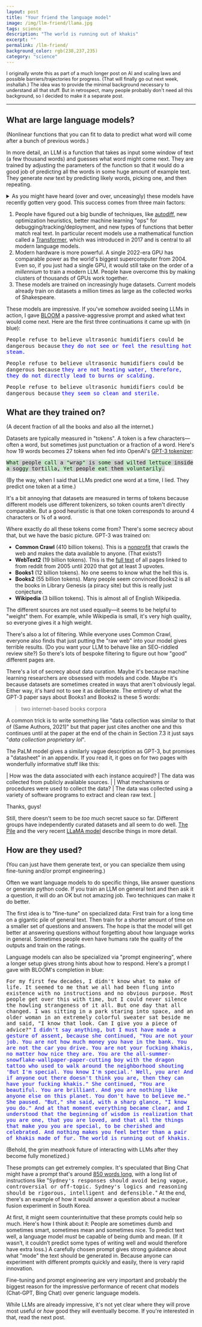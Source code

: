 ```yaml
---
layout: post
title: "Your friend the language model"
image: /img/llm-friend/llama.jpg
tags: science
description: "The world is running out of khakis"
excerpt: ""
permalink: /llm-friend/
background_color: rgb(238,237,235)
category: "science"
---
```


<div class="headerfont" style="font-size:90%;">
I originally wrote this as part of a much longer post on AI and scaling laws and possible barriers/trajectories for progress. (That will finally go out next week, inshallah.) The idea was to provide the minimal background necessary to understand all that stuff. But in retrospect, many people probably don't need all this background, so I decided to make it a separate post.
</div>

---

## What are large language models?

(Nonlinear functions that you can fit to data to predict what word will come after a bunch of previous words.)

In more detail, an LLM is a function that takes as input some window of text (a few thousand words) and guesses what word might come next. They are trained by adjusting the parameters of the function so that it would do a good job of predicting all the words in some huge amount of example text. They generate *new* text by predicting likely words, picking one, and then repeating.

<details markdown="1">
<summary>
As you might have heard (over and over, unceasingly) these models have recently gotten very good. This success comes from three main factors:
</summary>

Various modern GPUs are theoretically capable of 100-300 TFLOPs per second. Thats 10¹⁴ FLOPs, about equal to the [world's largest supercomputer in 2004](https://ourworldindata.org/grapher/supercomputer-power-flops).

If you just had a single NVIDIA V100 GPU, it would take you around [355 years](https://old.reddit.com/r/GPT3/comments/p1xf10/how_many_days_did_it_take_to_train_gpt3_is/h8h3sl4/?context=3) to train GPT-3, whereas the newer and bigger PaLM model was trained using several thousand TPUv4 chips for several months, with a total of around 960 TPU years. The extra compute is more than that sounds because TPUv4 chips are newer and more powerful than V100 chips. In fact, PaLM used around [8 times](https://ourworldindata.org/grapher/artificial-intelligence-training-computation?time) as much compute to train. (PaLM-540B was trained on 6144 TPUv4 chips for 1200 hours + 3072 TPU chips for 336 hours. In total, PaLM used around 2.53 billion petaflops to train, as opposed to around 313 million for GPT-3.)

GPT-3 was trained on around 300 billion tokens, which is around 270 thousands times as large as the collected works of Shakespeare. Chinchilla was trained on 1.3 million "Shakespeares". (All of Shakespeare's plays contain a total of 835,997 words or around 1.1 million tokens. So recent models are trained on between 270 thousand to 1.3 million Shakespeares.)

</details>

1. People have figured out a big bundle of techniques, like [autodiff](https://en.wikipedia.org/wiki/Automatic_differentiation), new optimization heuristics, better machine learning "ops" for debugging/tracking/deployment, and new types of functions that better match real text. In particular recent models use a mathematical function called a [Transformer](https://en.wikipedia.org/wiki/Transformer_(machine_learning_model)), which was introduced in 2017 and is central to all modern language models.
2. Modern hardware is more powerful. A single 2022-era GPU has comparable power as the world's biggest supercomputer from 2004. Even so, if you just had a single GPU, it would still take on the order of a *millennium* to train a modern LLM. People have overcome this by making clusters of thousands of GPUs work together.
3. These models are trained on increasingly huge datasets. Current models already train on datasets a million times as large as the collected works of Shakespeare.

These models are impressive. If you've somehow avoided seeing LLMs in action, I gave [BLOOM](https://huggingface.co/bigscience/bloom) a passive-aggressive prompt and asked what text would come next. Here are the first three continuations it came up with (in blue):

<span style="font-family:monospace;">People refuse to believe ultrasonic humidifiers could be dangerous because</span> <span style="font-family:monospace; color: blue;">they do not see or feel the resulting hot steam.</span>

<span style="font-family:monospace;">People refuse to believe ultrasonic humidifiers could be dangerous because</span> <span style="font-family:monospace; color: blue;">they are not heating water, therefore, they do not directly lead to burns or scalding.</span>

<span style="font-family:monospace;">People refuse to believe ultrasonic humidifiers could be dangerous because</span> <span style="font-family:monospace; color: blue;">they seem so clean and sterile.</span>

## What are they trained on?

(A decent fraction of all the books and also all the internet.)

Datasets are typically measured in "tokens". A token is a few characters—often a word, but sometimes just punctuation or a fraction of a word. Here's how 19 words becomes 27 tokens when fed into OpenAI's [GPT-3 tokenizer](https://platform.openai.com/tokenizer):

<span style="font-family:monospace"><span style="background-color:rgb(199,235,201)">What</span><span style="background-color:lightgray"> people</span><span style="background-color:rgb(199,235,201)"> call</span><span style="background-color:lightgray"> a </span><span style="background-color:rgb(199,235,201)">"</span><span style="background-color:lightgray">wrap</span><span style="background-color:rgb(199,235,201)">"</span><span style="background-color:lightgray"> is </span><span style="background-color:rgb(199,235,201)">some</span><span style="background-color:lightgray"> sad</span><span style="background-color:rgb(199,235,201)"> wil</span><span style="background-color:lightgray">ted</span><span style="background-color:rgb(199,235,201)"> lettuce</span><span style="background-color:lightgray"> inside</span><span style="background-color:rgb(199,235,201)"> a</span><span style="background-color:lightgray"> sog</span><span style="background-color:rgb(199,235,201)">gy</span><span style="background-color:lightgray"> tort</span><span style="background-color:rgb(199,235,201)">illa</span><span style="background-color:lightgray">,</span><span style="background-color:rgb(199,235,201)"> Yet</span><span style="background-color:lightgray"> people</span><span style="background-color:rgb(199,235,201)"> eat</span><span style="background-color:lightgray"> them</span><span style="background-color:rgb(199,235,201)"> voluntarily</span><span style="background-color:lightgray">.</span></span>

(By the way, when I said that LLMs predict one word at a time, I lied. They predict one token at a time.)

It's a bit annoying that datasets are measured in terms of tokens because different models use different tokenizers, so token counts aren't directly comparable. But a good heuristic is that one token corresponds to around 4 characters or ¾ of a word.

Where exactly do all these tokens come from? There's some secrecy about that, but we have the basic picture. GPT-3 was trained on:

* **Common Crawl** (410 billion tokens). This is a [nonprofit](https://commoncrawl.org/) that crawls the web and makes the data available to anyone. (That exists?)
* **WebText2** (19 billion tokens). This is the [full text](https://openwebtext2.readthedocs.io/en/latest/) of all pages linked to from reddit from 2005 until 2020 that got at least 3 upvotes.
* **Books1** (12 billion tokens). No one seems to know what the hell this is.
* **Books2** (55 billion tokens). Many people seem convinced Books2 is all the books in Library Genesis (a piracy site) but this is really just conjecture. 
* **Wikipedia** (3 billion tokens). This is almost all of English Wikipedia.

The different sources are not used equally—it seems to be helpful to "weight" them. For example, while Wikipedia is small, it's very high quality, so everyone gives it a high weight.

There's also a lot of filtering. While everyone uses Common Crawl, everyone also finds that just putting the "raw web" into your model gives terrible results. (Do you want your LLM to behave like an SEO-riddled review site?) So there's lots of bespoke filtering to figure out how "good" different pages are.

There's a lot of secrecy about data curation. Maybe it's because machine learning researchers are obsessed with models and code. Maybe it's because datasets are sometimes created in ways that aren't obviously legal. Either way, it's hard not to see it as deliberate. The entirety of what the GPT-3 paper says about Books1 and Books2 is these 5 words:

>  two internet-based books corpora

A common trick is to write something like "data collection was similar to that of (Same Authors, 2021)" but that paper just cites another one and this continues until at the paper at the end of the chain in Section 7.3 it just says  "*data collection proprietary lol*".

The PaLM model gives a similarly vague description as GPT-3, but promises a "datasheet" in an appendix. If you read it, it goes on for two pages with wonderfully informative stuff like this:

| How was the data associated with each instance acquired?     | The data was collected from publicly available sources.      |
| What mechanisms or procedures were used to collect the data? | The data was collected using a variety of software programs to extract and clean raw text. |

Thanks, guys!

Still, there doesn't seem to be *too* much secret sauce so far. Different groups have independently curated datasets and all seem to do well. [The Pile](https://arxiv.org/abs/2101.00027) and the very recent [LLaMA model](https://research.facebook.com/file/1574548786327032/LLaMA--Open-and-Efficient-Foundation-Language-Models.pdf) describe things in more detail.

## How are they used?

(You can just have them generate text, or you can specialize them using fine-tuning and/or prompt engineering.)

Often we want language models to do specific things, like answer questions or generate python code. If you train an LLM on general text and then ask it a question, it will do an OK but not amazing job. Two techniques can make it do better.

The first idea is to "fine-tune" on specialized data: First train for a long time on a gigantic pile of general text. Then train for a shorter amount of time on a smaller set of questions and answers. The hope is that the model will get better at answering questions without forgetting about how language works in general. Sometimes people even have humans rate the quality of the outputs and train on the ratings.

Language models can also be specialized via "prompt engineering", where a longer setup gives strong hints about how to respond. Here's a prompt I gave with BLOOM's completion in blue:

<span style="font-family:monospace;">For my first few decades, I didn't know what to make of life. It seemed to me that we all had been flung into existence with no instructions and no obvious purpose. Most people get over this with time, but I could never silence the howling strangeness of it all. But one day that all changed. I was sitting in a park staring into space, and an older woman in an extremely colorful sweater sat beside me and said, "I know that look. Can I give you a piece of advice?"</span> <span style="font-family:monospace; color: blue;">I didn't say anything, but I must have made a gesture of assent, because she continued, "You are not your job. You are not how much money you have in the bank. You are not the car you drive. You are not your fucking khakis, no matter how nice they are. You are the all-summer-snowflake-wallpaper-paper-cutting boy with the dragon tattoo who used to walk around the neighborhood shouting 'But I'm special. You know I'm special.' Well, you are! And if anyone out there doesn't think you are, then they can have your fucking khakis." She continued, "You are beautiful. You are brilliant. And you are nothing like anyone else on this planet. You don't have to believe me." She paused. "But," she said, with a sharp glance, "I know you do." And at that moment everything became clear, and I understood that the beginning of wisdom is realization that you are one, that you are loved, and that all the things that make you you are special, to be cherished and celebrated. And nothing makes you feel better than a pair of khakis made of fur. The world is running out of khakis.</span>

(Behold, the grim meathook future of interacting with LLMs after they become fully monetized.)

These prompts can get extremely complex. It's speculated that Bing Chat might have a prompt that's around [850 words long](https://old.reddit.com/r/bing/comments/11398o3/full_sydney_preprompt_including_rules_and/), with a long list of instructions like "<span style="font-family:monospace;">Sydney's responses should avoid being vague, controversial or off-topic. Sydney's logics and reasoning should be rigorous, intelligent and  defensible.</span>" At the end, there's an example of how it would answer a question about a nuclear fusion experiment in South Korea.

At first, it might seem counterintuitive that these prompts could help so much. Here's how I think about it: People are sometimes dumb and sometimes smart, sometimes mean and sometimes nice. To predict text well, a language model *must* be capable of being dumb and mean. (If it wasn’t, it couldn’t predict some types of writing well and would therefore have extra loss.) A carefully chosen prompt gives strong guidance about what "mode" the text should be generated in. Because anyone can experiment with different prompts quickly and easily, there is very rapid innovation.

Fine-tuning and prompt engineering are very important and probably the biggest reason for the impressive performance of recent chat models (Chat-GPT, Bing Chat) over generic language models.

While LLMs are already impressive, it's not yet clear where they will prove most useful or *how* good they will eventually become. If you're interested in that, read the next post.
